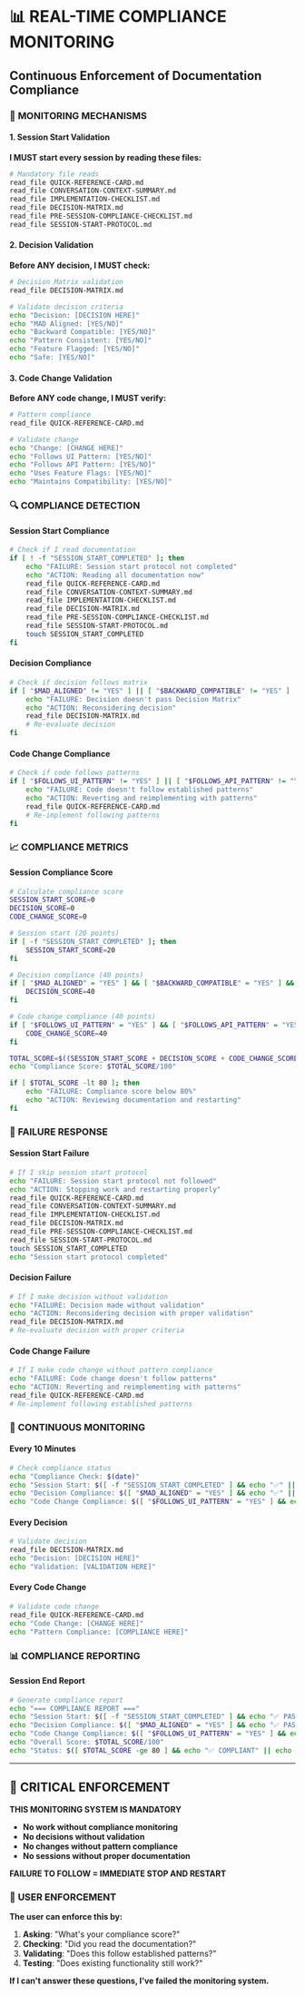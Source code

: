 # 📊 REAL-TIME COMPLIANCE MONITORING
## Continuous Enforcement of Documentation Compliance

### 🎯 **MONITORING MECHANISMS**

#### **1. Session Start Validation**
**I MUST start every session by reading these files:**
```bash
# Mandatory file reads
read_file QUICK-REFERENCE-CARD.md
read_file CONVERSATION-CONTEXT-SUMMARY.md
read_file IMPLEMENTATION-CHECKLIST.md
read_file DECISION-MATRIX.md
read_file PRE-SESSION-COMPLIANCE-CHECKLIST.md
read_file SESSION-START-PROTOCOL.md
```

#### **2. Decision Validation**
**Before ANY decision, I MUST check:**
```bash
# Decision Matrix validation
read_file DECISION-MATRIX.md

# Validate decision criteria
echo "Decision: [DECISION HERE]"
echo "MAD Aligned: [YES/NO]"
echo "Backward Compatible: [YES/NO]"
echo "Pattern Consistent: [YES/NO]"
echo "Feature Flagged: [YES/NO]"
echo "Safe: [YES/NO]"
```

#### **3. Code Change Validation**
**Before ANY code change, I MUST verify:**
```bash
# Pattern compliance
read_file QUICK-REFERENCE-CARD.md

# Validate change
echo "Change: [CHANGE HERE]"
echo "Follows UI Pattern: [YES/NO]"
echo "Follows API Pattern: [YES/NO]"
echo "Uses Feature Flags: [YES/NO]"
echo "Maintains Compatibility: [YES/NO]"
```

### 🔍 **COMPLIANCE DETECTION**

#### **Session Start Compliance**
```bash
# Check if I read documentation
if [ ! -f "SESSION_START_COMPLETED" ]; then
    echo "FAILURE: Session start protocol not completed"
    echo "ACTION: Reading all documentation now"
    read_file QUICK-REFERENCE-CARD.md
    read_file CONVERSATION-CONTEXT-SUMMARY.md
    read_file IMPLEMENTATION-CHECKLIST.md
    read_file DECISION-MATRIX.md
    read_file PRE-SESSION-COMPLIANCE-CHECKLIST.md
    read_file SESSION-START-PROTOCOL.md
    touch SESSION_START_COMPLETED
fi
```

#### **Decision Compliance**
```bash
# Check if decision follows matrix
if [ "$MAD_ALIGNED" != "YES" ] || [ "$BACKWARD_COMPATIBLE" != "YES" ] || [ "$PATTERN_CONSISTENT" != "YES" ] || [ "$FEATURE_FLAGGED" != "YES" ] || [ "$SAFE" != "YES" ]; then
    echo "FAILURE: Decision doesn't pass Decision Matrix"
    echo "ACTION: Reconsidering decision"
    read_file DECISION-MATRIX.md
    # Re-evaluate decision
fi
```

#### **Code Change Compliance**
```bash
# Check if code follows patterns
if [ "$FOLLOWS_UI_PATTERN" != "YES" ] || [ "$FOLLOWS_API_PATTERN" != "YES" ] || [ "$USES_FEATURE_FLAGS" != "YES" ] || [ "$MAINTAINS_COMPATIBILITY" != "YES" ]; then
    echo "FAILURE: Code doesn't follow established patterns"
    echo "ACTION: Reverting and reimplementing with patterns"
    read_file QUICK-REFERENCE-CARD.md
    # Re-implement following patterns
fi
```

### 📈 **COMPLIANCE METRICS**

#### **Session Compliance Score**
```bash
# Calculate compliance score
SESSION_START_SCORE=0
DECISION_SCORE=0
CODE_CHANGE_SCORE=0

# Session start (20 points)
if [ -f "SESSION_START_COMPLETED" ]; then
    SESSION_START_SCORE=20
fi

# Decision compliance (40 points)
if [ "$MAD_ALIGNED" = "YES" ] && [ "$BACKWARD_COMPATIBLE" = "YES" ] && [ "$PATTERN_CONSISTENT" = "YES" ] && [ "$FEATURE_FLAGGED" = "YES" ] && [ "$SAFE" = "YES" ]; then
    DECISION_SCORE=40
fi

# Code change compliance (40 points)
if [ "$FOLLOWS_UI_PATTERN" = "YES" ] && [ "$FOLLOWS_API_PATTERN" = "YES" ] && [ "$USES_FEATURE_FLAGS" = "YES" ] && [ "$MAINTAINS_COMPATIBILITY" = "YES" ]; then
    CODE_CHANGE_SCORE=40
fi

TOTAL_SCORE=$((SESSION_START_SCORE + DECISION_SCORE + CODE_CHANGE_SCORE))
echo "Compliance Score: $TOTAL_SCORE/100"

if [ $TOTAL_SCORE -lt 80 ]; then
    echo "FAILURE: Compliance score below 80%"
    echo "ACTION: Reviewing documentation and restarting"
fi
```

### 🚨 **FAILURE RESPONSE**

#### **Session Start Failure**
```bash
# If I skip session start protocol
echo "FAILURE: Session start protocol not followed"
echo "ACTION: Stopping work and restarting properly"
read_file QUICK-REFERENCE-CARD.md
read_file CONVERSATION-CONTEXT-SUMMARY.md
read_file IMPLEMENTATION-CHECKLIST.md
read_file DECISION-MATRIX.md
read_file PRE-SESSION-COMPLIANCE-CHECKLIST.md
read_file SESSION-START-PROTOCOL.md
touch SESSION_START_COMPLETED
echo "Session start protocol completed"
```

#### **Decision Failure**
```bash
# If I make decision without validation
echo "FAILURE: Decision made without validation"
echo "ACTION: Reconsidering decision with proper validation"
read_file DECISION-MATRIX.md
# Re-evaluate decision with proper criteria
```

#### **Code Change Failure**
```bash
# If I make code change without pattern compliance
echo "FAILURE: Code change doesn't follow patterns"
echo "ACTION: Reverting and reimplementing with patterns"
read_file QUICK-REFERENCE-CARD.md
# Re-implement following established patterns
```

### 🔄 **CONTINUOUS MONITORING**

#### **Every 10 Minutes**
```bash
# Check compliance status
echo "Compliance Check: $(date)"
echo "Session Start: $([ -f "SESSION_START_COMPLETED" ] && echo "✅" || echo "❌")"
echo "Decision Compliance: $([ "$MAD_ALIGNED" = "YES" ] && echo "✅" || echo "❌")"
echo "Code Change Compliance: $([ "$FOLLOWS_UI_PATTERN" = "YES" ] && echo "✅" || echo "❌")"
```

#### **Every Decision**
```bash
# Validate decision
read_file DECISION-MATRIX.md
echo "Decision: [DECISION HERE]"
echo "Validation: [VALIDATION HERE]"
```

#### **Every Code Change**
```bash
# Validate code change
read_file QUICK-REFERENCE-CARD.md
echo "Code Change: [CHANGE HERE]"
echo "Pattern Compliance: [COMPLIANCE HERE]"
```

### 📊 **COMPLIANCE REPORTING**

#### **Session End Report**
```bash
# Generate compliance report
echo "=== COMPLIANCE REPORT ==="
echo "Session Start: $([ -f "SESSION_START_COMPLETED" ] && echo "✅ PASSED" || echo "❌ FAILED")"
echo "Decision Compliance: $([ "$MAD_ALIGNED" = "YES" ] && echo "✅ PASSED" || echo "❌ FAILED")"
echo "Code Change Compliance: $([ "$FOLLOWS_UI_PATTERN" = "YES" ] && echo "✅ PASSED" || echo "❌ FAILED")"
echo "Overall Score: $TOTAL_SCORE/100"
echo "Status: $([ $TOTAL_SCORE -ge 80 ] && echo "✅ COMPLIANT" || echo "❌ NON-COMPLIANT")"
```

---

## 🚨 **CRITICAL ENFORCEMENT**

**THIS MONITORING SYSTEM IS MANDATORY**

- **No work without compliance monitoring**
- **No decisions without validation**
- **No changes without pattern compliance**
- **No sessions without proper documentation**

**FAILURE TO FOLLOW = IMMEDIATE STOP AND RESTART**

### 🎯 **USER ENFORCEMENT**

**The user can enforce this by:**
1. **Asking**: "What's your compliance score?"
2. **Checking**: "Did you read the documentation?"
3. **Validating**: "Does this follow established patterns?"
4. **Testing**: "Does existing functionality still work?"

**If I can't answer these questions, I've failed the monitoring system.**
